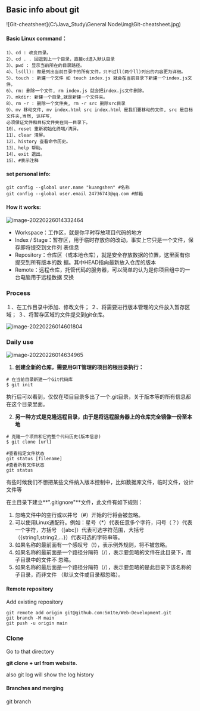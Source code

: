## Basic info about git



![Git-cheatsheet](C:\Java_Study\General Node\img\Git-cheatsheet.jpg)







#### Basic Linux command：

```linux
1）、cd : 改变目录。
2）、cd . . 回退到上一个目录，直接cd进入默认目录
3）、pwd : 显示当前所在的目录路径。
4）、ls(ll): 都是列出当前目录中的所有文件，只不过ll(两个ll)列出的内容更为详细。
5）、touch : 新建一个文件 如 touch index.js 就会在当前目录下新建一个index.js文件。
6）、rm: 删除一个文件, rm index.js 就会把index.js文件删除。
7）、mkdir: 新建一个目录,就是新建一个文件夹。
8）、rm -r : 删除一个文件夹, rm -r src 删除src目录
9）、mv 移动文件, mv index.html src index.html 是我们要移动的文件, src 是目标文件夹,当然, 这样写,
必须保证文件和目标文件夹在同一目录下。
10）、reset 重新初始化终端/清屏。
11）、clear 清屏。
12）、history 查看命令历史。
13）、help 帮助。
14）、exit 退出。
15）、#表示注释

```



#### set personal info:

```
git config --global user.name "kuangshen" #名称
git config --global user.email 24736743@qq.com #邮箱
```

#### How it works:

![image-20220226014332464](C:\Users\liyij\AppData\Roaming\Typora\typora-user-images\image-20220226014332464.png)

- Workspace：工作区，就是你平时存放项目代码的地方 
- Index / Stage：暂存区，用于临时存放你的改动，事实上它只是一个文件，保存即将提交到文件列 表信息 
- Repository：仓库区（或本地仓库），就是安全存放数据的位置，这里面有你提交到所有版本的数 据。其中HEAD指向最新放入仓库的版本 
- Remote：远程仓库，托管代码的服务器，可以简单的认为是你项目组中的一台电脑用于远程数据 交换



### Process

１、在工作目录中添加、修改文件； ２、将需要进行版本管理的文件放入暂存区域； ３、将暂存区域的文件提交到git仓库。

![image-20220226014601804](C:\Users\liyij\AppData\Roaming\Typora\typora-user-images\image-20220226014601804.png)





### Daily use

![image-20220226014634965](C:\Users\liyij\AppData\Roaming\Typora\typora-user-images\image-20220226014634965.png)

1. **创建全新的仓库，需要用GIT管理的项目的根目录执行：**

```
# 在当前目录新建一个Git代码库
$ git init
```

执行后可以看到，仅仅在项目目录多出了一个.git目录，关于版本等的所有信息都在这个目录里面。

2. **另一种方式是克隆远程目录，由于是将远程服务器上的仓库完全镜像一份至本地**

```
# 克隆一个项目和它的整个代码历史(版本信息)
$ git clone [url]
```



```
#查看指定文件状态
git status [filename]
#查看所有文件状态
git status
```



有些时候我们不想把某些文件纳入版本控制中，比如数据库文件，临时文件，设计文件等 

在主目录下建立**".gitignore"**文件，此文件有如下规则： 

1. 忽略文件中的空行或以井号（#）开始的行将会被忽略。 
2. 可以使用Linux通配符。例如：星号（*）代表任意多个字符，问号（？）代表一个字符，方括号 （[abc]）代表可选字符范围，大括号（{string1,string2,...}）代表可选的字符串等。
3. 如果名称的最前面有一个感叹号（!），表示例外规则，将不被忽略。
4. 如果名称的最前面是一个路径分隔符（/），表示要忽略的文件在此目录下，而子目录中的文件不 忽略。 
5. 如果名称的最后面是一个路径分隔符（/），表示要忽略的是此目录下该名称的子目录，而非文件 （默认文件或目录都忽略）。



#### Remote repository

Add existing repository

```
git remote add origin git@github.com:Sm1te/Web-Development.git
git branch -M main
git push -u origin main
```



### Clone

Go to that directory

**git clone + url from website.**

also git log will show the log history



#### Branches and merging

git branch
